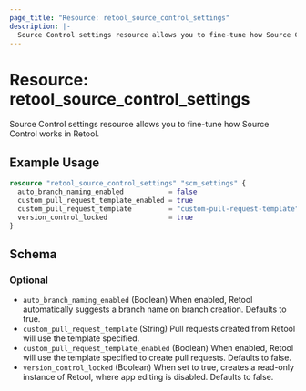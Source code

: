 ```yaml
---
page_title: "Resource: retool_source_control_settings"
description: |-
  Source Control settings resource allows you to fine-tune how Source Control works in Retool.
---
```


# Resource: retool_source_control_settings

Source Control settings resource allows you to fine-tune how Source Control works in Retool.

## Example Usage

```terraform
resource "retool_source_control_settings" "scm_settings" {
  auto_branch_naming_enabled           = false
  custom_pull_request_template_enabled = true
  custom_pull_request_template         = "custom-pull-request-template"
  version_control_locked               = true
}
```

<!-- schema generated by tfplugindocs -->
## Schema

### Optional

- `auto_branch_naming_enabled` (Boolean) When enabled, Retool automatically suggests a branch name on branch creation. Defaults to true.
- `custom_pull_request_template` (String) Pull requests created from Retool will use the template specified.
- `custom_pull_request_template_enabled` (Boolean) When enabled, Retool will use the template specified to create pull requests. Defaults to false.
- `version_control_locked` (Boolean) When set to true, creates a read-only instance of Retool, where app editing is disabled. Defaults to false.


